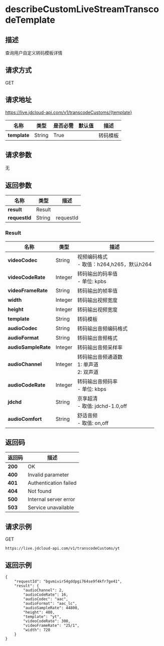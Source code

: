 # describeCustomLiveStreamTranscodeTemplate


## 描述
查询用户自定义转码模板详情


## 请求方式
GET

## 请求地址
https://live.jdcloud-api.com/v1/transcodeCustoms/{template}

|名称|类型|是否必需|默认值|描述|
|---|---|---|---|---|
|**template**|String|True| |转码模板|

## 请求参数
无


## 返回参数
|名称|类型|描述|
|---|---|---|
|**result**|Result| |
|**requestId**|String|requestId|

### Result
|名称|类型|描述|
|---|---|---|
|**videoCodec**|String|视频编码格式<br>  - 取值：h264,h265，默认h264<br>|
|**videoCodeRate**|Integer|转码输出的码率值<br>- 单位: kpbs<br>|
|**videoFrameRate**|String|转码输出的帧率值<br>|
|**width**|Integer|转码输出视频宽度<br>|
|**height**|Integer|转码输出视频宽度<br>|
|**template**|String|转码模板<br>|
|**audioCodec**|String|转码输出音频编码格式<br>|
|**audioFormat**|String|转码输出音频格式<br>|
|**audioSampleRate**|Integer|转码输出音频采样率<br>|
|**audioChannel**|Integer|转码输出音频通道数<br>  1: 单声道<br>  2: 双声道<br>|
|**audioCodeRate**|Integer|转码输出音频码率<br>- 单位: kbps<br>|
|**jdchd**|String|京享超清<br>- 取值: jdchd-1.0,off<br>|
|**audioComfort**|String|舒适音频<br>- 取值: on,off<br>|


## 返回码
|返回码|描述|
|---|---|
|**200**|OK|
|**400**|Invalid parameter|
|**401**|Authentication failed|
|**404**|Not found|
|**500**|Internal server error|
|**503**|Service unavailable|

## 请求示例
GET
```
https://live.jdcloud-api.com/v1/transcodeCustoms/yt

```

## 返回示例
```
{
    "requestId": "bgvmivir54gddpgi764se9f4kfr7ge41", 
    "result": {
        "audioChannel": 2, 
        "audioCodeRate": 16, 
        "audioCodec": "aac", 
        "audioFormat": "aac_lc", 
        "audioSampleRate": 44800, 
        "height": 480, 
        "template": "yt", 
        "videoCodeRate": 300, 
        "videoFrameRate": "25/1", 
        "width": 720
    }
}
```
